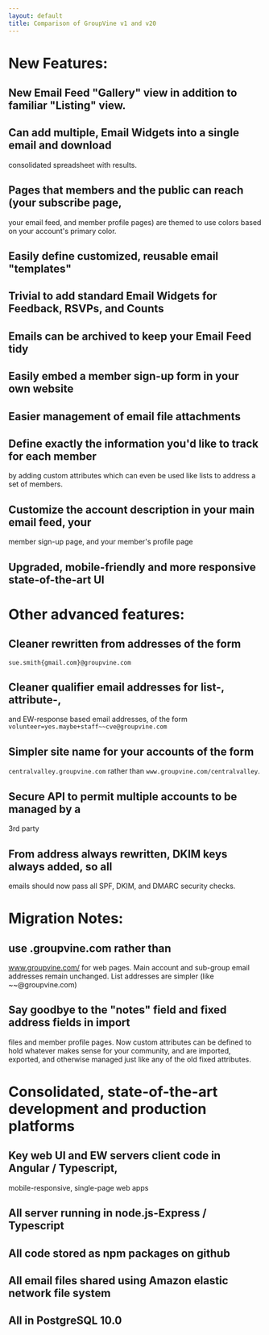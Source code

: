 ```yaml
---
layout: default
title: Comparison of GroupVine v1 and v20
---
```


# New Features:

## New Email Feed "Gallery" view in addition to familiar "Listing" view.
## Can add multiple, Email Widgets into a single email and download
   consolidated spreadsheet with results.
## Pages that members and the public can reach (your subscribe page,
   your email feed, and member profile pages) are themed to use
   colors based on your account's primary color.
## Easily define customized, reusable email "templates"
## Trivial to add standard Email Widgets for Feedback, RSVPs, and Counts
## Emails can be archived to keep your Email Feed tidy
## Easily embed a member sign-up form in your own website
## Easier management of email file attachments
## Define exactly the information you'd like to track for each member
   by adding custom attributes which can even be used like lists to 
   address a set of members.
## Customize the account description in your main email feed, your
   member sign-up page, and your member's profile page
## Upgraded, mobile-friendly and more responsive state-of-the-art UI


# Other advanced features:

## Cleaner rewritten from addresses of the form 
   ```sue.smith{gmail.com}@groupvine.com```
## Cleaner qualifier email addresses for list-, attribute-, 
   and EW-response based email addresses, of the form
   ```volunteer=yes.maybe+staff~~cve@groupvine.com```
## Simpler site name for your accounts of the form 
   ```centralvalley.groupvine.com``` rather than 
   ```www.groupvine.com/centralvalley```.
## Secure API to permit multiple accounts to be managed by a 
   3rd party
## From address always rewritten, DKIM keys always added, so all
   emails should now pass all SPF, DKIM, and DMARC security checks.


# Migration Notes:

## use <community>.groupvine.com rather than
   www.groupvine.com/<community> for web pages.  Main account and
   sub-group email addresses remain unchanged.  List addresses are
   simpler (like <listname>~~<community>@groupvine.com)

## Say goodbye to the "notes" field and fixed address fields in import
   files and member profile pages.  Now custom attributes can be
   defined to hold whatever makes sense for your community, and are
   imported, exported, and otherwise managed just like any of the old
   fixed attributes.


# Consolidated, state-of-the-art development and production platforms

## Key web UI and EW servers client code in Angular / Typescript, 
   mobile-responsive, single-page web apps
## All server running in node.js-Express / Typescript
## All code stored as npm packages on github
## All email files shared using Amazon elastic network file system
## All in PostgreSQL 10.0



